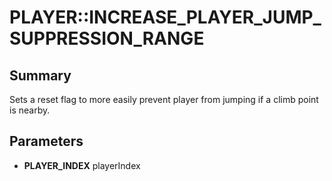 # PLAYER::INCREASE_PLAYER_JUMP_SUPPRESSION_RANGE

## Summary
Sets a reset flag to more easily prevent player from jumping if a climb point is nearby.

## Parameters
* **PLAYER_INDEX** playerIndex